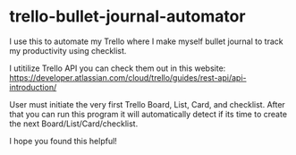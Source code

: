 # trello-bullet-journal-automator
I use this to automate my Trello where I make myself bullet journal to track my productivity using checklist. 

I utitilize Trello API you can check them out in this website: https://developer.atlassian.com/cloud/trello/guides/rest-api/api-introduction/

User  must initiate the very first Trello Board, List, Card, and checklist. After that you can run this program it will automatically detect if its time to create the next Board/List/Card/checklist.

I hope you found this helpful!

